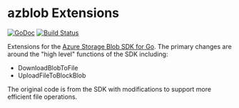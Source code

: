 # azblob Extensions

[![GoDoc](https://godoc.org/github.com/kfarnung/go-azblobext?status.svg)](https://godoc.org/github.com/kfarnung/go-azblobext)
[![Build Status](https://travis-ci.com/kfarnung/go-azblobext.svg?branch=master)](https://travis-ci.com/kfarnung/go-azblobext)

Extensions for the [Azure Storage Blob SDK for Go]. The primary changes are
around the "high level" functions of the SDK including:

- DownloadBlobToFile
- UploadFileToBlockBlob

The original code is from the SDK with modifications to support more efficient
file operations.

[Azure Storage Blob SDK for Go]: https://github.com/Azure/azure-storage-blob-go
